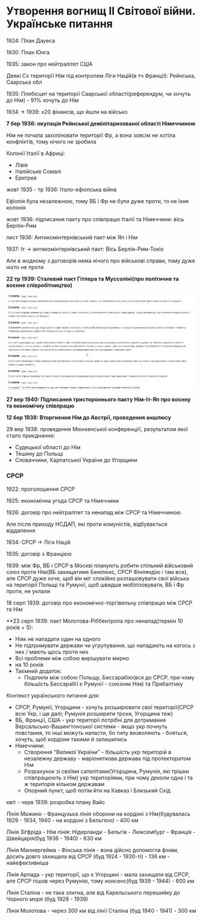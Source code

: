 # Утворення вогнищ ІІ Світової війни. Українське питання

1924: План Дауеса

1930: План Юнга

1935: закон про нейтралітет США

Деякі Сх території Нім під контролем Ліги Націй(в тч Франції): Рейнська, Саарська обл

1935: Плебісцит на території Саарської області(референдум, чи хочуть до Нім) - 91% хочуть до Нім

1934 -> 1939: x20 фінансів, що йшли на військо

**7 бер 1936: окупація Рейнської демілітаризованої області Німеччиною**

Нім не почала захоплювати території Фр, а вона зовсім не хотіла конфліктів, тому нічого не зробила

Колонії Італії в Африці:
  - Лівія
  - Італійське Сомалі
  - Еритрея

жовт 1935 - тр 1936: Італо-ефіопська війна

Ефіопія була незалежною, тому ВБ і Фр не були дуже проти, то не їхня колонія

жовт 1936: підписання пакту про співпрацю Італії та Німеччини: вісь Берлін-Рим

лист 1936: Антикомінтернівський пакт між Яп і Нім

1937: Іт -> антикомінтернівський пакт: Вісь Берлін-Рим-Токіо

Але в жодному з договорів нема нічого про військові справи, тому дуже ніхто не проти

**22 тр 1939: Сталевий пакт Гітлера та Муссоліні(про політичне та воєнне співробітництво)**

![Пункти](<../Сталевий пакт.png>)

**27 вер 1940: Підписання тристороннього пакту Нім-Іт-Яп про воєнну та економічну співпрацю**

**12 бер 1938: Вторгнення Нім до Австрії, проведення аншлюсу**

29 вер 1938: проведення Мюнхенської конференціії, результатом якої стало приєднання:
  - Судецької області до Нім
  - Тешину до Польщі
  - Словаччини, Карпатської України до Угорщини

### СРСР

1922: проголошення СРСР

1925: економічна угода СРСР та Німеччини

1926: договір про нейтралітет та ненапад між СРСР та Німеччиною

Але після приходу НСДАП, які проти комуністів, відбувається віддалення

1934: СРСР -> Ліги Націй

1935: договір з Францією

1939: між Фр, ВБ і СРСР в Москві планують робити спільний військовий союз проти Нім(ВБ захищатиме Бенілюкс, СРСР Фінляндію і там все), але СРСР дуже хоче, щоб він міг спокійно розташовувати свої війська на території Польщі та Румунії, щоб швидше мобілізовувати, ВБ і Фр проти, не уклали

18 серп 1939: договір про економічно-торгівельну співпрацю між СРСР та Нім

**23 серп 1939: пакт Молотова-Ріббентропа про ненапад(термін 10 років + 5):
  - Ніяк не нападати один на одного
  - Не підтримувати держави чи угрупування, що нападають на когось з них / мають щось проти них
  - Всі проблеми між собою вирішувати мирно
  - на 10 років
  - Таємний додаток:
    - Поділили між собою Польщу, Бессарабію(вся до СРСР, при чому більшість Бессарабії є Румунії - союзник Нім) та Прибалтику

Контекст українського питання для:
  - СРСР, Румунії, Угорщини - хочуть розширювати свої території(СРСР всю Укр, і ще далі; Румунія розширити трохи, Угорщина теж)
  - ВБ, Франції, США - укр території потрібні для дотримання Версальсько-Вашингтонської системи - якщо укр почнуть повстання, то інші можуть напасти, бо типу визволяють - бояться, хочуть, щоб кордони такими й залишились
  - Німеччини:
    - Створення "Великої України" - більшість укр територій в незалежну державу - маріонеткова держава під протекторатом Нім
    - Розрахунок зі своїми сателітами(Угорщина, Румунія, які трішки співпрацюють з Нім) укр територіями, при чому деколи одна і та ж територія кільком державам
    - Опорний пункт, щоб потім йти на Кавказ і Близький Схід

квіт - черв 1939: розробка плану Вайс

Лінія Мажино - Французька лінія оборони на кордоні з Нім(будувалась 1929 - 1934, 1940 - на кордоні з Бельгією) - 400 км

Лінія Зіґфріда - Нім лінія: Нідерланди - Бельгія - Люксембург - Франція - Швейцарія(буд 1936 - 1940) - 630 км

Лінія Маннергейма - Фінська лінія - вона дійсно допомогла фінам, досить довго захищала від СРСР (буд 1924 - 1930-ті) - 136 км - найефективніша

Лінія Арпада - укр території, що є Угорщині - мала захищати від СРСР, але СРСР пішов через Румунію, тому нонсенс(буд 1939 - 1944) - 600 км

Лінія Сталіна - не така злитна, але від Карельського перешийку до Чорного моря (буд 1928 - 1939)

Лінія Молотова - через 300 км від лінії Сталіна (буд 1940 - 1941) - 300 км
